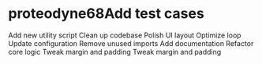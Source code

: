 # proteodyne68Add test cases
Add new utility script
Clean up codebase
Polish UI layout
Optimize loop
Update configuration
Remove unused imports
Add documentation
Refactor core logic
Tweak margin and padding
Tweak margin and padding
